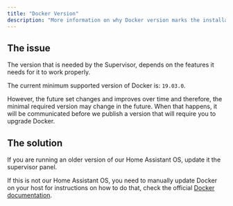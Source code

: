 ```yaml
---
title: "Docker Version"
description: "More information on why Docker version marks the installation as unsupported."
---
```


## The issue

The version that is needed by the Supervisor, depends on the features it needs
for it to work properly.

The current minimum supported version of Docker is: `19.03.0`.

However, the future set changes and improves over time and therefore, the minimal
required version may change in the future. When that happens, it will be communicated
before we publish a version that will require you to upgrade Docker.

## The solution

If you are running an older version of our Home Assistant OS, update it the
supervisor panel.

If this is not our Home Assistant OS, you need to manually update Docker on your
host for instructions on how to do that, check the official
[Docker documentation](https://docs.docker.com/engine/install/debian/).
